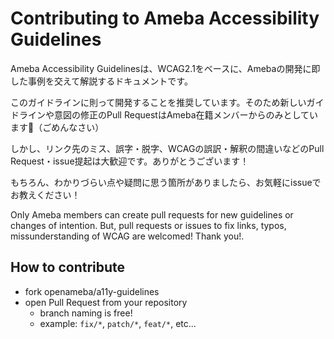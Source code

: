 # Contributing to Ameba Accessibility Guidelines

Ameba Accessibility Guidelinesは、WCAG2.1をベースに、Amebaの開発に即した事例を交えて解説するドキュメントです。

このガイドラインに則って開発することを推奨しています。そのため新しいガイドラインや意図の修正のPull RequestはAmeba在籍メンバーからのみとしています🙇（ごめんなさい）

しかし、リンク先のミス、誤字・脱字、WCAGの誤訳・解釈の間違いなどのPull Request・issue提起は大歓迎です。ありがとうございます！

もちろん、わかりづらい点や疑問に思う箇所がありましたら、お気軽にissueでお教えください！

Only Ameba members can create pull requests for new guidelines or changes of intention.
But, pull requests or issues to fix links, typos, missunderstanding of WCAG are welcomed! Thank you!.

## How to contribute

- fork openameba/a11y-guidelines
- open Pull Request from your repository
  - branch naming is free!
  - example: `fix/*`, `patch/*`, `feat/*`, etc...
